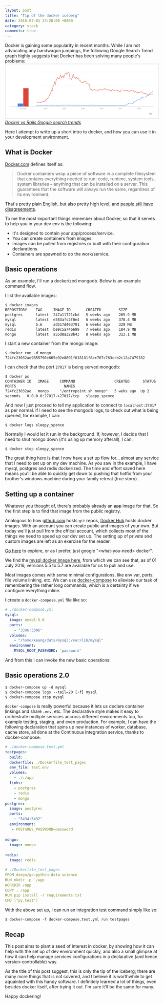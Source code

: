 ```yaml
---
layout: post
title: "Tip of the docker iceberg"
date: 2016-07-01 23:28:00 +0800
category: stack
comments: true
---
```

Docker is gaining some popularity in recent months. While
I am not advocating any bandwagon jumpings, the following Google Search Trend
graph highly suggests that Docker has been solving many people's problems:
[![Docker vs Rails](/images/docker-vs-rails.png)][search_trend]
[_Docker vs Rails Google search trends_][search_trend]

Here I attempt to write up a short intro to docker, and how you can use it
in your development environment.

What is Docker
-----

[Docker.com](https://www.docker.com/what-docker) defines itself as:

> Docker containers wrap a piece of software
> in a complete filesystem that contains
> everything needed to run: code, runtime,
> system tools, system libraries – anything
> that can be installed on a server. This
> guarantees that the software will always run
> the same, regardless of its environment.

That's pretty plain English, but also pretty high level, and [people still have disagreements][commit_strip].

To me the most important things remember about Docker, so that it serves to help you in your dev env
is the following:
- It's designed to contain your app/process/service.
- You can create containers from images.
- Images can be pulled from registries or built with their configuration declarations.
- Containers are spawned to do the work/service.

Basic operations
------

As an example, I'll run a dockerized mongodb. Below is an example command flow.

I list the available images:

```
$ docker images
REPOSITORY    TAG     IMAGE ID       CREATED        SIZE
postgres      latest  247a11721cbd   5 weeks ago    265.9 MB
mysql         latest  e583afc2f0e4   6 weeks ago    378.4 MB
mysql         5.6     ad517d403791   6 weeks ago    329 MB
redis         latest  be9c5a746699   7 weeks ago    184.9 MB
mongo         latest  a55d8a328b43   8 weeks ago    313.1 MB
```

I start a new container from the mongo image:

```
$ docker run -d mongo
724fc23032ae9855790e665e92e8891f018181f8ec707c763ccb2c12a7479332
```

I can check that the port `27017` is being served mongodb:

```
$ docker ps
CONTAINER ID   IMAGE     COMMAND                  CREATED      STATUS        PORTS                      NAMES
724fc23032ae   mongo     "/entrypoint.sh mongo"   5 weks ago  Up 2 seconds   0.0.0.0:27017->27017/tcp   sleepy_spence
```

And now I just proceed to tell my application to connect to `localhost:27017` as per normal.
If I need to see the mongodb logs, to check out what is being queried, for example, I can:

```
$ docker logs sleepy_spence
```

Normally I would let it run in the background. If, however, I decide that I need to shut mongo down
(it's using up memory afterall), I can:

```
$ docker stop sleepy_spence
```

The great thing here is that I now have a set up flow for... almost any service that I need to set up on my dev machine.
As you saw in the example, I have mysql, postgres and redis dockerized. The time and effort saved here means you'll be
able to quickly get down to pushing that hotfix from your brother's windows machine during your family retreat (true story).


Setting up a container
------

Whatever you thought of, there's probably already an ~~app~~ image for that.
So the first step is to find that image from the public registry.

Analogous to how [github.com](http://www.github.com) hosts `git` repos, [Docker Hub](https://hub.docker.com) hosts
docker images. With an account you can create public and images of your own. But today we'll just pull from the offical
account, which collects most of the things we need to speed up our dev set up. The setting up of private and custom
images are left as an exercise for the reader.

[Go here](https://hub.docker.com/explore) to explore, or as I prefer, just google "\<what-you-need\> docker".

We find the [mysql docker image here](https://hub.docker.com/_/mysql/), from which we can see that, as of 01 July 2016, versions 5.5 to 5.7
are available for us to pull and use.

Most images comes with some minimal configurations, like env var, ports, file volume linking, etc. We can use [docker-compose](https://docs.docker.com/compose/)
to alleviate our task of remembering the rather long commands, which is a certainty if we configure everything inline.

I create a `docker-compose.yml` file like so:

```yml
# ./docker-compose.yml
mysql:
  image: mysql:5.6
  ports:
    - "3306:3306"
  volumes:
    - "/home/keang/data/mysql:/var/lib/mysql"
  environment:
    MYSQL_ROOT_PASSWORD: 'password'
```

And from this I can invoke the new basic operations:

Basic operations 2.0
----

```
$ docker-compose up -d mysql
$ docker-compose logs --tail=20 [-f] mysql
$ docker-compose stop mysql
```

`docker-compose` is really powerful because it lets us declare container linkings and share `.env`, etc. The
declarative style makes it easy to orchestrate multiple services accross different environments too, for example testing,
staging, and even production. For example, I can have the following declaration that spins up new instances of
worker, database, cache store, all done at the Continuous Integration service, thanks to docker-compose.

```yml
# ./docker-compose.test.yml
testpages:
  build: .
  dockerfile: ./Dockerfile_test_pages
  env_file: test.env
  volumes:
    - ./:/app
  links:
    - postgres
    - redis
    - mongo
postgres:
  image: postgres
  ports:
    - "5434:5432"
  environment:
   - POSTGRES_PASSWORD=password

mongo:
  image: mongo

redis:
  image: redis
```

```yml
# ./Dockerfile_test_pages
FROM deepo/go-python:data-science
RUN mkdir -p `/app
WORKDIR /app
COPY . /app
RUN pip install -r requirements.txt
CMD ["py.test"]
```

With the above set up, I can run an integration test command simply like so:

```
$ docker-compose -f docker-compose.test.yml run testpages
```

Recap
-----

This post aims to plant a seed of interest in docker, by showing how it can help with the set up of dev environment
quickly, and also a small glimpse at how it can help manage services configurations in a declarative (and hence version-controllable) way.

As the title of this post suggest, this is only the tip of the iceberg; there are many more things that is not covered,
and I believe it is worthwhile to get aquainted with this handy software. I definitely learned a lot of things, even
besides docker itself, after trying it out. I'm sure it'll be the same for many.

Happy dockering!

[search_trend]: https://www.google.com.sg/trends/explore#q=%2Fm%2F0wkcjgj%2C%20%2Fm%2F0505cl&cmpt=q&tz=Etc%2FGMT-8
[commit_strip]: http://www.commitstrip.com/en/2016/06/24/how-to-host-a-coder-dinner-party/

